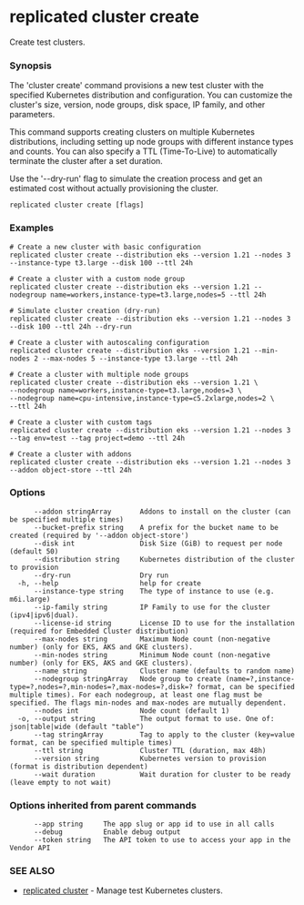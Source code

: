 # replicated cluster create

Create test clusters.

### Synopsis

The 'cluster create' command provisions a new test cluster with the specified Kubernetes distribution and configuration. You can customize the cluster's size, version, node groups, disk space, IP family, and other parameters.

This command supports creating clusters on multiple Kubernetes distributions, including setting up node groups with different instance types and counts. You can also specify a TTL (Time-To-Live) to automatically terminate the cluster after a set duration.

Use the '--dry-run' flag to simulate the creation process and get an estimated cost without actually provisioning the cluster.

```
replicated cluster create [flags]
```

### Examples

```
# Create a new cluster with basic configuration
replicated cluster create --distribution eks --version 1.21 --nodes 3 --instance-type t3.large --disk 100 --ttl 24h

# Create a cluster with a custom node group
replicated cluster create --distribution eks --version 1.21 --nodegroup name=workers,instance-type=t3.large,nodes=5 --ttl 24h

# Simulate cluster creation (dry-run)
replicated cluster create --distribution eks --version 1.21 --nodes 3 --disk 100 --ttl 24h --dry-run

# Create a cluster with autoscaling configuration
replicated cluster create --distribution eks --version 1.21 --min-nodes 2 --max-nodes 5 --instance-type t3.large --ttl 24h

# Create a cluster with multiple node groups
replicated cluster create --distribution eks --version 1.21 \
--nodegroup name=workers,instance-type=t3.large,nodes=3 \
--nodegroup name=cpu-intensive,instance-type=c5.2xlarge,nodes=2 \
--ttl 24h

# Create a cluster with custom tags
replicated cluster create --distribution eks --version 1.21 --nodes 3 --tag env=test --tag project=demo --ttl 24h

# Create a cluster with addons
replicated cluster create --distribution eks --version 1.21 --nodes 3 --addon object-store --ttl 24h
```

### Options

```
      --addon stringArray       Addons to install on the cluster (can be specified multiple times)
      --bucket-prefix string    A prefix for the bucket name to be created (required by '--addon object-store')
      --disk int                Disk Size (GiB) to request per node (default 50)
      --distribution string     Kubernetes distribution of the cluster to provision
      --dry-run                 Dry run
  -h, --help                    help for create
      --instance-type string    The type of instance to use (e.g. m6i.large)
      --ip-family string        IP Family to use for the cluster (ipv4|ipv6|dual).
      --license-id string       License ID to use for the installation (required for Embedded Cluster distribution)
      --max-nodes string        Maximum Node count (non-negative number) (only for EKS, AKS and GKE clusters).
      --min-nodes string        Minimum Node count (non-negative number) (only for EKS, AKS and GKE clusters).
      --name string             Cluster name (defaults to random name)
      --nodegroup stringArray   Node group to create (name=?,instance-type=?,nodes=?,min-nodes=?,max-nodes=?,disk=? format, can be specified multiple times). For each nodegroup, at least one flag must be specified. The flags min-nodes and max-nodes are mutually dependent.
      --nodes int               Node count (default 1)
  -o, --output string           The output format to use. One of: json|table|wide (default "table")
      --tag stringArray         Tag to apply to the cluster (key=value format, can be specified multiple times)
      --ttl string              Cluster TTL (duration, max 48h)
      --version string          Kubernetes version to provision (format is distribution dependent)
      --wait duration           Wait duration for cluster to be ready (leave empty to not wait)
```

### Options inherited from parent commands

```
      --app string     The app slug or app id to use in all calls
      --debug          Enable debug output
      --token string   The API token to use to access your app in the Vendor API
```

### SEE ALSO

* [replicated cluster](replicated-cli-cluster)	 - Manage test Kubernetes clusters.
